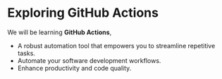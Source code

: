 # Exploring GitHub Actions

We will be learning **GitHub Actions**,  
- A robust automation tool that empowers you to streamline repetitive tasks.  
- Automate your software development workflows.  
- Enhance productivity and code quality.
